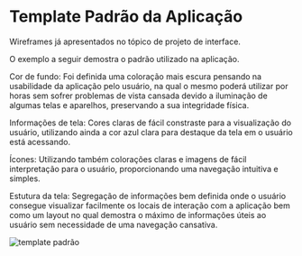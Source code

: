 # Template Padrão da Aplicação

Wireframes já apresentados no tópico de projeto de interface.

O exemplo a seguir demostra o padrão utilizado na aplicação.

Cor de fundo: Foi definida uma coloração mais escura pensando na usabilidade da aplicação pelo usuário, na qual o mesmo poderá utilizar por horas sem sofrer problemas de vista cansada devido a iluminação de algumas telas e aparelhos, preservando a sua integridade física.

Informações de tela: Cores claras de fácil constraste para a visualização do usuário, utilizando ainda a cor azul clara para destaque da tela em o usuário está acessando.

Ícones: Utilizando também colorações claras e imagens de fácil interpretação para o usuário, proporcionando uma navegação intuitiva e simples.

Estutura da tela: Segregação de informações bem definida onde o usuário consegue visualizar facilmente os locais de interação com a aplicação bem como um layout no qual demostra o máximo de informações úteis ao usuário sem necessidade de uma navegação cansativa.

![template padrão](https://user-images.githubusercontent.com/91069587/233789625-085a888c-113f-433e-97d0-fcb85a0162d1.jpg)

